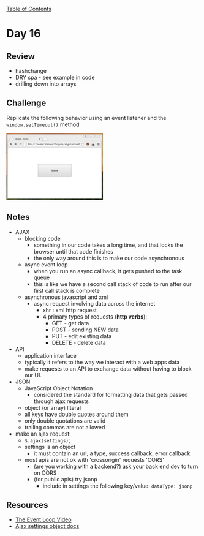 
[Table of Contents](/README.md)

# Day 16

## Review
- hashchange
- DRY spa - see example in code
- drilling down into arrays

## Challenge
Replicate the following behavior using an event listener and the `window.setTimeout()` method

<img src="loading.gif" width="50%"/>

## Notes
- AJAX
	- blocking code
		- something in our code takes a long time, and that locks the browser until that code finishes
		- the only way around this is to make our code asynchronous
	- async event loop
		- when you run an async callback, it gets pushed to the task queue
		- this is like we have a second call stack of code to run after our first call stack is complete
	- asynchronous javascript and xml
		- async request involving data across the internet
			- xhr : xml http request
			- 4 primary types of requests (**http verbs**):
				- GET - get data
				- POST - sending NEW data
				- PUT - edit existing data
				- DELETE - delete data
- API
	- application interface
	- typically it refers to the way we interact with a web apps data
	- make requests to an API to exchange data without having to block our UI.
- JSON
	- JavaScript Object Notation
		- considered the standard for formatting data that gets passed through ajax requests
	- object (or array) literal
	- all keys have double quotes around them
	- only double quotations are valid
	- trailing commas are not allowed
- make an ajax request:
	- `$.ajax(settings)`;
	- settings is an object
		- it must contain an url, a type, success callback, error callback
	- most apis are not ok with 'crossorigin' requests 'CORS'
		- (are you working with a backend?) ask your back end dev to turn on CORS
		- (for public apis) try jsonp
			- include in settings the following key/value: `dataType: jsonp`

## Resources
- [The Event Loop Video](https://www.youtube.com/watch?v=8aGhZQkoFbQ)
- [Ajax settings object docs](http://api.jquery.com/jquery.ajax/)
